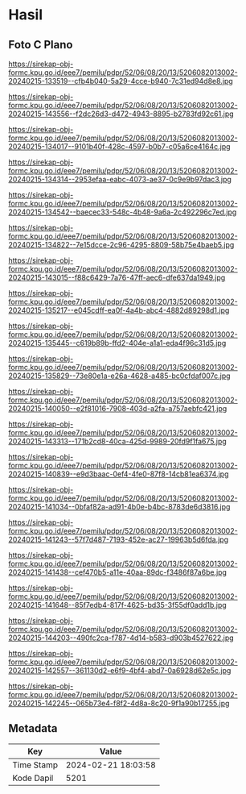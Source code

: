 # Hasil

## Foto C Plano

https://sirekap-obj-formc.kpu.go.id/eee7/pemilu/pdpr/52/06/08/20/13/5206082013002-20240215-133519--cfb4b040-5a29-4cce-b940-7c31ed94d8e8.jpg

https://sirekap-obj-formc.kpu.go.id/eee7/pemilu/pdpr/52/06/08/20/13/5206082013002-20240215-143556--f2dc26d3-d472-4943-8895-b2783fd92c61.jpg

https://sirekap-obj-formc.kpu.go.id/eee7/pemilu/pdpr/52/06/08/20/13/5206082013002-20240215-134017--9101b40f-428c-4597-b0b7-c05a6ce4164c.jpg

https://sirekap-obj-formc.kpu.go.id/eee7/pemilu/pdpr/52/06/08/20/13/5206082013002-20240215-134314--2953efaa-eabc-4073-ae37-0c9e9b97dac3.jpg

https://sirekap-obj-formc.kpu.go.id/eee7/pemilu/pdpr/52/06/08/20/13/5206082013002-20240215-134542--baecec33-548c-4b48-9a6a-2c492296c7ed.jpg

https://sirekap-obj-formc.kpu.go.id/eee7/pemilu/pdpr/52/06/08/20/13/5206082013002-20240215-134822--7e15dcce-2c96-4295-8809-58b75e4baeb5.jpg

https://sirekap-obj-formc.kpu.go.id/eee7/pemilu/pdpr/52/06/08/20/13/5206082013002-20240215-143015--f88c6429-7a76-47ff-aec6-dfe637da1949.jpg

https://sirekap-obj-formc.kpu.go.id/eee7/pemilu/pdpr/52/06/08/20/13/5206082013002-20240215-135217--e045cdff-ea0f-4a4b-abc4-4882d89298d1.jpg

https://sirekap-obj-formc.kpu.go.id/eee7/pemilu/pdpr/52/06/08/20/13/5206082013002-20240215-135445--c619b89b-ffd2-404e-a1a1-eda4f96c31d5.jpg

https://sirekap-obj-formc.kpu.go.id/eee7/pemilu/pdpr/52/06/08/20/13/5206082013002-20240215-135829--73e80e1a-e26a-4628-a485-bc0cfdaf007c.jpg

https://sirekap-obj-formc.kpu.go.id/eee7/pemilu/pdpr/52/06/08/20/13/5206082013002-20240215-140050--e2f81016-7908-403d-a2fa-a757aebfc421.jpg

https://sirekap-obj-formc.kpu.go.id/eee7/pemilu/pdpr/52/06/08/20/13/5206082013002-20240215-143313--171b2cd8-40ca-425d-9989-20fd9f1fa675.jpg

https://sirekap-obj-formc.kpu.go.id/eee7/pemilu/pdpr/52/06/08/20/13/5206082013002-20240215-140839--e9d3baac-0ef4-4fe0-87f8-14cb81ea6374.jpg

https://sirekap-obj-formc.kpu.go.id/eee7/pemilu/pdpr/52/06/08/20/13/5206082013002-20240215-141034--0bfaf82a-ad91-4b0e-b4bc-8783de6d3816.jpg

https://sirekap-obj-formc.kpu.go.id/eee7/pemilu/pdpr/52/06/08/20/13/5206082013002-20240215-141243--57f7d487-7193-452e-ac27-19963b5d6fda.jpg

https://sirekap-obj-formc.kpu.go.id/eee7/pemilu/pdpr/52/06/08/20/13/5206082013002-20240215-141438--cef470b5-a11e-40aa-89dc-f3486f87a6be.jpg

https://sirekap-obj-formc.kpu.go.id/eee7/pemilu/pdpr/52/06/08/20/13/5206082013002-20240215-141648--85f7edb4-817f-4625-bd35-3f55df0add1b.jpg

https://sirekap-obj-formc.kpu.go.id/eee7/pemilu/pdpr/52/06/08/20/13/5206082013002-20240215-144203--490fc2ca-f787-4d14-b583-d903b4527622.jpg

https://sirekap-obj-formc.kpu.go.id/eee7/pemilu/pdpr/52/06/08/20/13/5206082013002-20240215-142557--361130d2-e6f9-4bf4-abd7-0a6928d62e5c.jpg

https://sirekap-obj-formc.kpu.go.id/eee7/pemilu/pdpr/52/06/08/20/13/5206082013002-20240215-142245--065b73e4-f8f2-4d8a-8c20-9f1a90b17255.jpg


## Metadata

| Key        | Value               |
| ---------- | ------------------- |
| Time Stamp | 2024-02-21 18:03:58 |
| Kode Dapil | 5201                |



